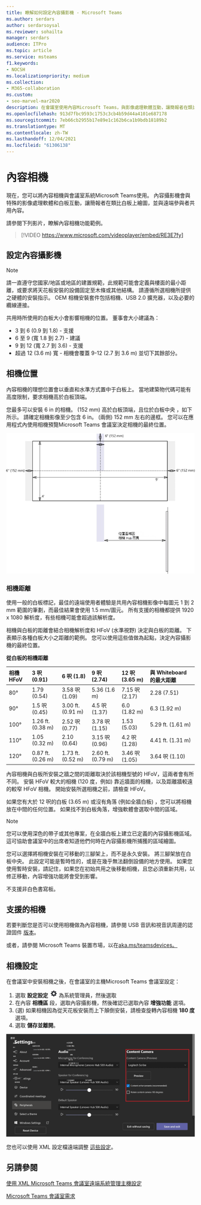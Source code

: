 ```yaml
---
title: 瞭解如何設定內容攝影機 - Microsoft Teams
ms.author: serdars
author: serdarsoysal
ms.reviewer: sohailta
manager: serdars
audience: ITPro
ms.topic: article
ms.service: msteams
f1.keywords:
- NOCSH
ms.localizationpriority: medium
ms.collection:
- M365-collaboration
ms.custom:
- seo-marvel-mar2020
description: 在會議室使用內容Microsoft Teams，與影像處理軟體互動，讓簡報者在類比白板上繪圖。
ms.openlocfilehash: 913d7fbc9593c1753c3cb4b59d44a4101e687178
ms.sourcegitcommit: 7eb66cb2955b17e89e1c162b6ca1b9bdb18189b2
ms.translationtype: MT
ms.contentlocale: zh-TW
ms.lasthandoff: 12/04/2021
ms.locfileid: "61306138"
---
```

# <a name="content-cameras"></a>內容相機

現在，您可以將內容相機與會議室系統Microsoft Teams使用。 內容攝影機會與特殊的影像處理軟體和白板互動，讓簡報者在類比白板上繪圖，並與遠端參與者共用內容。

請參閱下列影片，瞭解內容相機功能範例。

> [!VIDEO https://www.microsoft.com/videoplayer/embed/RE3E7fy]

## <a name="set-up-a-content-camera"></a>設定內容攝影機

> [!NOTE]
> 請一直遵守您國家/地區或地區的建置規範，此規範可能會定義與樓面的最小距離，或要求將天花板安裝的設備固定至木條或其他結構。 請遵循所選相機所提供之硬體的安裝指示。 OEM 相機安裝套件包括相機、USB 2.0 擴充器，以及必要的纜線連接。

共用時所使用的白板大小會影響相機的位置。 董事會大小建議為：

- 3 到 6 (0.9 到 1.8) - 支援
- 6 至 9 (寬 1.8 到 2.7) - 建議
- 9 到 12 (寬 2.7 到 3.6) - 支援
- 超過 12 (3.6 m) 寬 - 相機會覆蓋 9-12 (2.7 到 3.6 m) 並切下其餘部分。

## <a name="camera-location"></a>相機位置

內容相機的理想位置會以垂直和水準方式置中于白板上。 當地建築物代碼可能有高度限制，要求相機高於白板頂端。

您最多可以安裝 6 in 的相機。  (152 mm) 高於白板頂端，且位於白板中央 ，如下所示。 請確定相機影像至少包含 6 in。  (兩側) 152 mm 左右的邊框。 您可以在應用程式內使用相機預覽Microsoft Teams 會議室決定相機的最終位置。

![內容相機位置圖表。](../media/Magic-whiteboard.png)

### <a name="camera-distances"></a>相機距離

使用一般的白板標記，最佳的遠端使用者體驗是共用內容相機影像中每圖元 1 到 2 mm 範圍的筆劃，而最佳結果會使用 1.5 mm/圖元。 所有支援的相機都提供 1920 x 1080 解析度，有些相機可能會超過該解析度。

相機與白板的距離會結合相機解析度和 HFoV (水準視野) 決定與白板的距離。 下表顯示各種白板大小之距離的範例。 您可以使用這些值做為起點，決定內容攝影機的最終位置。

**從白板的相機距離**

| 相機 HFoV |3 呎 (0.91)      | 6 呎 (1.8)     | 9 呎 (2.74)         |12 呎 (3.65 m)          | 與 Whiteboard 的最大距離  |
|:---         |:---               |:---                |:---                 |:---             | :--- |
| 80°         | 1.79 (0.54)  | 3.58 呎 (1.09)   | 5.36 (1.6 m)     |7.15 呎 (2.17)  |2.28 (7.51)  |
| 90°         | 1.5 呎 (0.45)  | 3.00 ft. (0.91 m)    | 4.5 呎 (1.37)     |6.0 (1.82 m)     |6.3 (1.92 m)  |
| 100°        | 1.26 ft. (0.38 m) | 2.52 呎 (0.77)    | 3.78 呎 (1.15)    |1.53 (5.03)    |5.29 ft. (1.61 m)  |
| 110°        | 1.05 (0.32 m) | 2.10 (0.64)    | 3.15 呎 (0.96)    |4.2 呎 (1.28)     |4.41 ft. (1.31 m)  |
| 120°        | 0.87 ft. (0.26 m) | 1.73 ft. (0.52 m)    | 2.60 ft. (0.79 m)    |3.46 呎 (1.05)    |3.64 呎 (1.10)  |
             

內容相機與白板所安裝之牆之間的距離取決於該相機型號的 HFoV，這兩者會有所不同。 安裝 HFoV 較大的相機 (120 度，例如) 靠近牆面的相機，以及距離牆較遠的較窄 HFoV 相機。 開始安裝所選相機之前，請檢查 HFoV。

如果您有大於 12 呎的白板 (3.65 m) 或沒有角落 (例如全牆白板) ，您可以將相機放在中間的任何位置。 如果找不到白板角落，增強軟體會選取中間的區域。

> [!NOTE]
> 您可以使用深色的帶子或其他專案，在全牆白板上建立已定義的內容攝影機區域。 這可協助會議室中的出席者知道他們何時在內容攝影機所捕獲的區域繪圖。
>
> 您可以選擇將相機安裝在可移動的三腳架上，而不是永久安裝。 將三腳架放在白板中央。 此設定可能是暫時性的，或是在幾乎無法翻倒設備的地方使用。 如果您使用暫時安裝，請記住，如果您在初始共用之後移動相機，且您必須重新共用，以修正移動，內容增強功能將會受到影響。
>
> 不支援非白色書寫板。

## <a name="supported-cameras"></a>支援的相機

若要判斷您是否可以使用相機做為內容相機，請參閱 USB 音訊和視音訊周邊的認證固件 [版本](requirements.md#certified-firmware-versions-for-usb-audio-and-video-peripherals)。

或者，請參閱 Microsoft Teams 裝置市場，以在[aka.ms/teamsdevices。](https://aka.ms/teamsdevices)

## <a name="camera-settings"></a>相機設定

在會議室中安裝相機之後，在會議室的主機Microsoft Teams 會議室設定：

1. 選取 **設定設定** ![ 圖示。登入 ](../media/70f1b43f-16d6-4172-9139-71d845c4ed5c.png) 為系統管理員，然後選取
2. 在內容 **相機區** 段，選取內容攝影機，然後確認已選取內容 **增強功能** 選項。
3.  (選) 如果相機因為從天花板安裝而上下顛倒安裝，請檢查旋轉內容相機 **180 度** 選項。
4. 選取 **儲存並離開**。

![內容相機設定。](../media/content-camera1.png)

您也可以使用 XML 設定檔遠端調整 [這些設定](xml-config-file.md)。

## <a name="see-also"></a>另請參閱

[使用 XML Microsoft Teams 會議室遠端系統管理主機設定](xml-config-file.md)

[Microsoft Teams 會議室需求](requirements.md)


